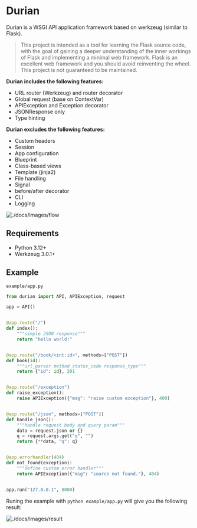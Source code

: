 # Durian

Durian is a WSGI API application framework based on werkzeug (similar to Flask).

> This project is intended as a tool for learning the Flask source code, with the goal of gaining a deeper understanding of the inner workings of Flask and implementing a minimal web framework. Flask is an excellent web framework and you should avoid reinventing the wheel. This project is not guaranteed to be maintained.

**Durian includes the following features:**

- URL router (Werkzeug) and router decorator
- Global request (base on ContextVar)
- APIException and Exception decorator
- JSONResponse only
- Type hinting

**Durian excludes the following features:**

- Custom headers
- Session
- App configuration
- Blueprint
- Class-based views
- Template (jinja2)
- File handling
- Signal
- before/after decorator
- CLI
- Logging

![./docs/images/flow](images/flow.excalidraw.png)

## Requirements

- Python 3.12+
- Werkzeug 3.0.1+

## Example

`example/app.py`

```python
from durian import API, APIException, request

app = API()


@app.route("/")
def index():
    """simple JSON response"""
    return "hello world!"


@app.route("/book/<int:id>", methods=["POST"])
def book(id):
    """url_parser method status_code response_type"""
    return {"id": id}, 201


@app.route("/exception")
def raise_exception():
    raise APIException({"msg": "raise custom exception"}, 400)


@app.route("/json", methods=["POST"])
def handle_json():
    """handle request body and query param"""
    data = request.json or {}
    q = request.args.get("q", "")
    return {**data, "q": q}


@app.errorhandler(404)
def not_found(exception):
    """define custom error handler"""
    return APIException({"msg": "source not found."}, 404)


app.run("127.0.0.1", 8000)

```

Runing the example with `python example/app.py` will give you the following result:

![./docs/images/result](images/result.png)
